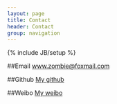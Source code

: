 ```yaml
---
layout: page
title: Contact
header: Contact
group: navigation
---
```

{% include JB/setup %}

##Email
www.zombie@foxmail.com
   
   
##Github
[My github](https://github.com/zombiezlk)
   
   
##Weibo
[My weibo](http://weibo.com/zombiezlk)